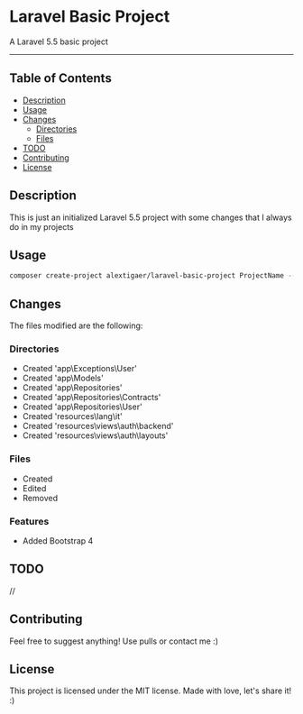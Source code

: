 # **Laravel Basic Project**

A Laravel 5.5 basic project

---

## **Table of Contents**

- [Description](#description)
- [Usage](#usage)
- [Changes](#changes)
	- [Directories](#directories)
	- [Files](#files)
- [TODO](#todo)
- [Contributing](#contributing)
- [License](#license)

## **Description**

This is just an initialized Laravel 5.5 project with some changes that I always do in my projects

## **Usage**

```sh
composer create-project alextigaer/laravel-basic-project ProjectName --prefer-dist.
```

## **Changes**

The files modified are the following:

### Directories

- Created 'app\Exceptions\User'
- Created 'app\Models'
- Created 'app\Repositories'
- Created 'app\Repositories\Contracts'
- Created 'app\Repositories\User'
- Created 'resources\lang\it'
- Created 'resources\views\auth\backend'
- Created 'resources\views\auth\layouts'

### Files

- Created
- Edited
- Removed

### Features

- Added Bootstrap 4

## **TODO**

//

## **Contributing**

Feel free to suggest anything! Use pulls or contact me :)

## **License**

This project is licensed under the MIT license. Made with love, let's share it! :)